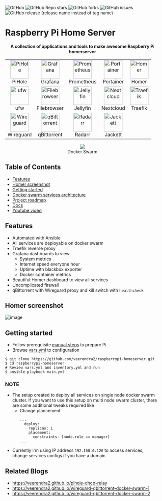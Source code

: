 ![GitHub](https://img.shields.io/github/license/veerendra2/raspberrypi-homeserver)
![GitHub Repo stars](https://img.shields.io/github/stars/veerendra2/raspberrypi-homeserver?style=plastic)
![GitHub forks](https://img.shields.io/github/forks/veerendra2/raspberrypi-homeserver?style=plastic)
![GitHub issues](https://img.shields.io/github/issues/veerendra2/raspberrypi-homeserver?style=plastic)
![GitHub release (release name instead of tag name)](https://img.shields.io/github/v/release/veerendra2/raspberrypi-homeserver?include_prereleases&style=plastic)
# Raspberry Pi Home Server
<p align="center">
<b>A collection of applications and tools to make awesome Raspberry Pi homerserver</b>
</p>

<table align="center">
<tr>
  <td>
    <center>
      <img src="https://user-images.githubusercontent.com/8393701/194064977-eca90693-1ddb-46cf-8a77-91cdf9e4bc69.png" alt="PiHole" width="60"/> <br/>PiHole
    </center>
  </td>
  <td>
    <center>
      <img src="https://user-images.githubusercontent.com/8393701/194064712-9256cf97-b353-46b7-80b6-f0eb40ab7d92.png" alt="Grafana" width="60"/> <br/> Grafana
    </center>
  </td>
  <td>
    <center>
      <img src="https://user-images.githubusercontent.com/8393701/194065021-97ddcecc-bba4-4157-b720-461e7d3735e7.png" alt="Prometheus" width="60"/> <br/> Prometheus
    </center>
  </td>
  <td>
    <center>
      <img src="https://user-images.githubusercontent.com/8393701/194064903-5644c6be-ba19-4192-9a76-35ddc78d8c4b.png" alt="Portainer" width="60"/> <br /> Portainer
    </center>
  </td>
  <td>
    <center>
      <img src="https://user-images.githubusercontent.com/8393701/194067359-05781276-1953-4b6c-a548-c3d292d49389.png" alt="Homer" width="60"/> <br /> Homer
    </center>
  </td>
</tr>
<tr>
  <td>
    <center>
      <img src="https://user-images.githubusercontent.com/8393701/196800928-49cd5781-88b2-40ff-b398-7d335cca24c0.png" alt="ufw" width="60"/> <br /> ufw
    </center>
  </td>
  <td>
    <center>
      <img src="https://user-images.githubusercontent.com/8393701/194383872-f90aab62-ebac-4973-bbb0-766fafd2a8cd.png" alt="Filebrowser" width="60"/> <br /> Filebrowser
    </center>
  </td>
  <td>
    <center>
      <img src="https://user-images.githubusercontent.com/8393701/194766544-2b539ee7-cb51-426f-9174-a98c1f94a044.png" alt="Jellyfin" width="60"/> <br /> Jellyfin
    </center>
  </td>
  <td>
    <center>
      <img src="https://user-images.githubusercontent.com/8393701/195693675-b363b46a-146d-49f0-9182-6fc59b3e281d.png" alt="Nextcloud" width="60"/> <br /> Nextcloud
    </center>
  </td>
  <td>
    <center>
      <img src="https://user-images.githubusercontent.com/8393701/221434420-2277ee82-115d-4ec6-bbe7-d0a010687dda.png" alt="Traefik" width="60"/> <br /> Traefik
    </center>
  </td>
</tr>
<tr>
  <td>
    <center>
      <img src="https://user-images.githubusercontent.com/8393701/226209007-03526f21-c6f6-40e1-bafd-396c87ce570c.png" alt="Wireguard" width="60"/> <br /> Wireguard
    </center>
  </td>
  <td>
    <center>
      <img src="https://user-images.githubusercontent.com/8393701/226446777-1f166dd0-7347-412d-9f53-ede03a5e680d.png" alt="qBittorrent" width="60"/> <br /> qBittorrent
    </center>
  </td>
  <td>
    <center>
      <img src="https://user-images.githubusercontent.com/8393701/227026824-d321bde0-75da-4b7c-a7aa-e8af514bd1f5.svg" alt="Radarr" width="60"/> <br /> Radarr
    </center>
  </td>
  <td>
    <center>
      <img src="https://user-images.githubusercontent.com/8393701/229378978-cf3db371-c705-435b-aaf8-fe224b1bea66.png" alt="Jackett" width="60"/> <br /> Jackett
    </center>
  </td>
</tr>
</table>


<p align="center">
  <img src="https://user-images.githubusercontent.com/8393701/221664828-4531e8b6-491c-44b3-b270-cda18040abba.png" /><br/>Docker Swarm
</p>

## Table of Contents
* [Features](https://github.com/veerendra2/raspberrypi-homeserver#features)
* [Homer screenshot](https://github.com/veerendra2/raspberrypi-homeserver#homer-screenshot)
* [Getting started](https://github.com/veerendra2/raspberrypi-homeserver#getting-started)
* [Docker swarm services architecture](https://github.com/veerendra2/raspberrypi-homeserver/wiki)
* [Project roadmap](https://github.com/veerendra2/raspberrypi-homeserver/projects)
* [Docs](https://github.com/veerendra2/raspberrypi-homeserver/wiki)
* [Youtube video](https://www.youtube.com/watch?v=lb4s4roM6zY)

## Features
* Automated with Ansible
* All services are deployable on docker swarm
* Traefik reverse proxy
* Grafana dashboards to view
  * System metrics
  * Internet speed everyone hour
  * Uptime with blackbox exporter
  * Docker container metrics
* Beautiful Homer dashboard to view all services
* Uncomplicated firewall
* qBittorrent with Wireguard proxy and kill switch with `healthcheck`

## Homer screenshot
![image](https://user-images.githubusercontent.com/8393701/229379261-2bed7cf0-6117-4edd-b391-a31969915c40.png)

## Getting started
* Follow prerequisite [manual steps](https://github.com/veerendra2/raspberrypi-homeserver/wiki/Manual-Steps) to prepare Pi
* Browse [vars.yml](./vars.yml) to configuration
```
$ git clone https://github.com/veerendra2/raspberrypi-homeserver.git
$ cd raspberrypi-homeserver
# Review vars.yml and inventory.yml and run
$ ansible-playbook main.yml
```
### NOTE
* The setup created to deploy all services on single node docker swarm cluster. If you want to use this setup on multi node swarm cluster, there are some additional tweaks required like
  * Change plancement
    ```
    ...
      deploy:
        replicas: 1
        placement:
          constraints: [node.role == manager]
    ...
    ```
* Currently I'm using IP address `192.168.0.120` to access services, change services configs if you have a domain

## Related Blogs
* https://veerendra2.github.io/pihole-dhcp-relay
* https://veerendra2.github.io/wireguard-qbittorrent-docker-swarm-1
* https://veerendra2.github.io/wireguard-qbittorrent-docker-swarm-2